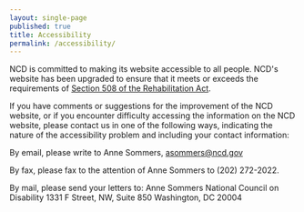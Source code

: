 ```yaml
---
layout: single-page
published: true
title: Accessibility
permalink: /accessibility/
---
```


NCD is committed to making its website accessible to all people. NCD's website has been upgraded to ensure that it meets or exceeds the requirements of [Section 508 of the Rehabilitation Act](https://www.section508.gov/manage/laws-and-policies).

If you have comments or suggestions for the improvement of the NCD website, or if you encounter difficulty accessing the information on the NCD website, please contact us in one of the following ways, indicating the nature of the accessibility problem and including your contact information:

By email, please write to Anne Sommers, [asommers@ncd.gov](asommers@ncd.gov)

By fax, please fax to the attention of Anne Sommers to (202) 272-2022.

By mail, please send your letters to:
Anne Sommers
National Council on Disability
1331 F Street, NW, Suite 850
Washington, DC 20004
